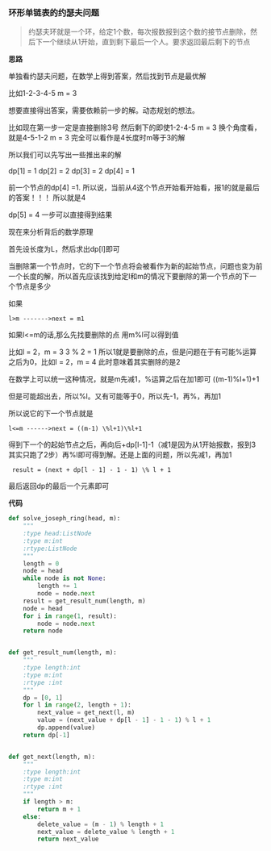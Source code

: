 ### 环形单链表的约瑟夫问题

> 约瑟夫环就是一个环，给定1个数，每次报数报到这个数的接节点删除，然后下一个继续从1开始，直到剩下最后一个人。要求返回最后剩下的节点

**思路**

单独看约瑟夫问题，在数学上得到答案，然后找到节点是最优解

比如1-2-3-4-5  m = 3

想要直接得出答案，需要依赖前一步的解。动态规划的想法。

比如现在第一步一定是直接删除3号
然后剩下的即使1-2-4-5  m = 3
换个角度看，就是4-5-1-2  m = 3
完全可以看作是4长度时m等于3的解

所以我们可以先写出一些推出来的解

dp[1] = 1
dp[2] = 2
dp[3] = 2
dp[4] = 1

前一个节点的dp[4] =1. 所以说，当前从4这个节点开始看开始看，报1的就是最后的答案！！！
所以就是4

dp[5] = 4   一步可以直接得到结果

现在来分析背后的数学原理

首先设长度为L，然后求出dp[l]即可

当删除第一个节点时，它的下一个节点将会被看作为新的起始节点，问题也变为前一个长度的解，所以首先应该找到给定l和m的情况下要删除的第一个节点的下一个节点是多少

如果

` l>m ------->next = m1 `

如果l<=m的话,那么先找要删除的点
用m%l可以得到值

比如l = 2，m = 3
3 %  2 = 1
所以1就是要删除的点，但是问题在于有可能%运算之后为0，比如l = 2，m = 4
此时意味着其实删除的是2

在数学上可以统一这种情况，就是m先减1，%运算之后在加1即可
((m-1)%l+1)+1

但是可能超出去，所以%l。又有可能等于0，所以先-1，再%，再加1

所以说它的下一个节点就是

`l<=m ------>next = ((m-1) \%l+1)\%l+1`

得到下一个的起始节点之后，再向后+dp[l-1]-1（减1是因为从1开始报数，报到3其实只跑了2步）再%l即可得到解。还是上面的问题，所以先减1，再加1

` result = (next + dp[l - 1] - 1 - 1) \% l + 1`

最后返回dp的最后一个元素即可

**代码**

```python
def solve_joseph_ring(head, m):
    """
    :type head:ListNode
    :type m:int
    :rtype:ListNode
    """
    length = 0
    node = head
    while node is not None:
        length += 1
        node = node.next
    result = get_result_num(length, m)
    node = head
    for i in range(1, result):
        node = node.next
    return node


def get_result_num(length, m):
    """
    :type length:int
    :type m:int
    :rtype :int
    """
    dp = [0, 1]
    for l in range(2, length + 1):
        next_value = get_next(l, m)
        value = (next_value + dp[l - 1] - 1 - 1) % l + 1
        dp.append(value)
    return dp[-1]


def get_next(length, m):
    """
    :type length:int
    :type m:int
    :rtype :int
    """
    if length > m:
        return m + 1
    else:
        delete_value = (m - 1) % length + 1
        next_value = delete_value % length + 1
        return next_value
```


